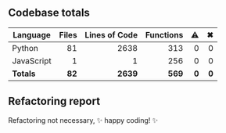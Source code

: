 ## Codebase totals
| **Language** | **Files** | **Lines of Code** | **Functions** | ⚠ | ✖ |
| --- | ---: | ---: | ---: | ---: | ---: |
| Python | 81 | 2638 | 313 | 0 | 0 |
| JavaScript | 1 | 1 | 256 | 0 | 0 |
| **Totals** | **82** | **2639** | **569** | **0** | **0** |

## Refactoring report
Refactoring not necessary, ✨ happy coding! ✨
